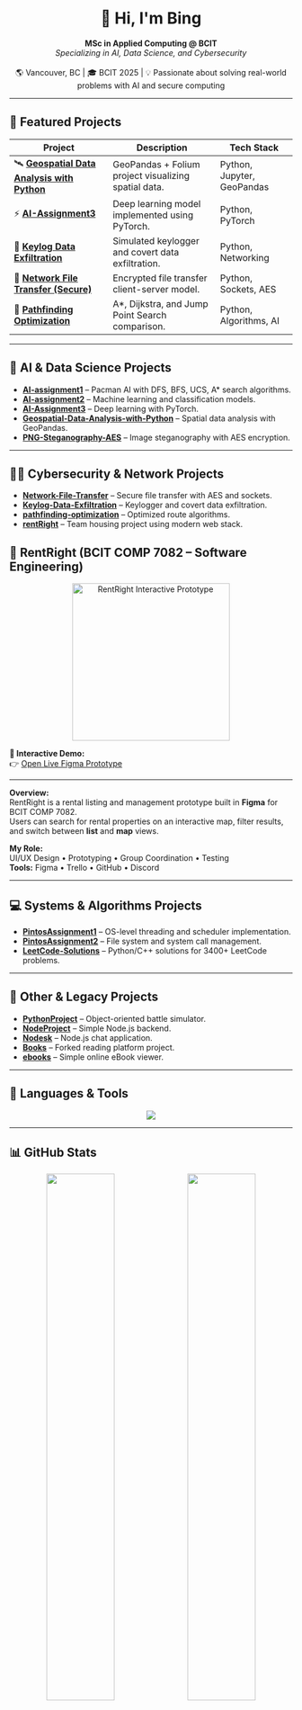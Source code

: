 <h1 align="center">🤖 Hi, I'm Bing</h1>

<p align="center">
  <b>MSc in Applied Computing @ BCIT</b><br>
  <i>Specializing in AI, Data Science, and Cybersecurity</i><br><br>
  🌎 Vancouver, BC | 🎓 BCIT 2025 | 💡 Passionate about solving real-world problems with AI and secure computing
</p>

---

## 🚀 Featured Projects

| Project | Description | Tech Stack |
|----------|--------------|-------------|
| 🛰️ [**Geospatial Data Analysis with Python**](https://bing-er.github.io/Geospatial-Data-Analysis-with-Python/) | GeoPandas + Folium project visualizing spatial data. | Python, Jupyter, GeoPandas |
| ⚡ [**AI-Assignment3**](https://github.com/bing-er/AI-Assignment3) | Deep learning model implemented using PyTorch. | Python, PyTorch |
| 🔐 [**Keylog Data Exfiltration**](https://github.com/bing-er/Keylog-Data-Exfiltration) | Simulated keylogger and covert data exfiltration. | Python, Networking |
| 🧠 [**Network File Transfer (Secure)**](https://github.com/bing-er/Network-File-Transfer) | Encrypted file transfer client-server model. | Python, Sockets, AES |
| 🧩 [**Pathfinding Optimization**](https://github.com/bing-er/pathfinding-optimization) | A*, Dijkstra, and Jump Point Search comparison. | Python, Algorithms, AI |

---

## 🧠 AI & Data Science Projects

- [**AI-assignment1**](https://github.com/bing-er/AI-assignment1) – Pacman AI with DFS, BFS, UCS, A* search algorithms.  
- [**AI-assignment2**](https://github.com/bing-er/AI-assignment2) – Machine learning and classification models.  
- [**AI-Assignment3**](https://github.com/bing-er/AI-Assignment3) – Deep learning with PyTorch.  
- [**Geospatial-Data-Analysis-with-Python**](https://github.com/bing-er/Geospatial-Data-Analysis-with-Python) – Spatial data analysis with GeoPandas.  
- [**PNG-Steganography-AES**](https://github.com/bing-er/PNG-Steganography-AES) – Image steganography with AES encryption.  

---

## 🕵️‍♂️ Cybersecurity & Network Projects

- [**Network-File-Transfer**](https://github.com/bing-er/Network-File-Transfer) – Secure file transfer with AES and sockets.  
- [**Keylog-Data-Exfiltration**](https://github.com/bing-er/Keylog-Data-Exfiltration) – Keylogger and covert data exfiltration.  
- [**pathfinding-optimization**](https://github.com/bing-er/pathfinding-optimization) – Optimized route algorithms.  
- [**rentRight**](https://github.com/bing-er/rentRight) – Team housing project using modern web stack.

## 📱 RentRight (BCIT COMP 7082 – Software Engineering)

<p align="center">
  <a href="(https://www.figma.com/proto/i8tfAPB6F8q00zqZdiOR6O/Material-Symbols--Icons--Pro--Community-?type=design&node-id=117-108&t=JsTMUlPTdKqozCY6-0&scaling=scale-down&page-id=117%3A82&starting-point-node-id=117%3A108)">
    <img src="https://github.com/bing-er/rentRight/assets/YOUR_IMAGE_ID" width="280" alt="RentRight Interactive Prototype">
  </a>
</p>

**🎯 Interactive Demo:**  
👉 [Open Live Figma Prototype]((https://www.figma.com/proto/i8tfAPB6F8q00zqZdiOR6O/Material-Symbols--Icons--Pro--Community-?type=design&node-id=117-108&t=JsTMUlPTdKqozCY6-0&scaling=scale-down&page-id=117%3A82&starting-point-node-id=117%3A108))

---

**Overview:**  
RentRight is a rental listing and management prototype built in **Figma** for BCIT COMP 7082.  
Users can search for rental properties on an interactive map, filter results, and switch between **list** and **map** views.

**My Role:**  
UI/UX Design • Prototyping • Group Coordination • Testing  
**Tools:** Figma • Trello • GitHub • Discord

---

## 💻 Systems & Algorithms Projects

- [**PintosAssignment1**](https://github.com/bing-er/PintosAssignment1) – OS-level threading and scheduler implementation.  
- [**PintosAssignment2**](https://github.com/bing-er/PintosAssignment2) – File system and system call management.  
- [**LeetCode-Solutions**](https://github.com/bing-er/LeetCode-Solutions) – Python/C++ solutions for 3400+ LeetCode problems.  

---

## 🧰 Other & Legacy Projects

- [**PythonProject**](https://github.com/bing-er/PythonProject) – Object-oriented battle simulator.  
- [**NodeProject**](https://github.com/bing-er/NodeProject) – Simple Node.js backend.  
- [**Nodesk**](https://github.com/bing-er/Nodesk) – Node.js chat application.  
- [**Books**](https://github.com/bing-er/Books) – Forked reading platform project.  
- [**ebooks**](https://github.com/bing-er/ebooks) – Simple online eBook viewer.  

---

## 🧰 Languages & Tools
<p align="center">
  <img src="https://skillicons.dev/icons?i=python,cpp,java,js,html,css,linux,git,github,mysql,pytorch,tensorflow,pandas,matplotlib,vscode,unity,unrealengine&perline=9" />
</p>

---

## 📊 GitHub Stats
<p align="center">
  <img src="https://github-readme-stats.vercel.app/api?username=bing-er&show_icons=true&theme=tokyonight&hide_border=true" width="49%">
  <img src="https://github-readme-stats.vercel.app/api/top-langs/?username=bing-er&layout=compact&theme=tokyonight&hide_border=true" width="49%">
</p>

---

## 🎯 Current Focus
- 📈 Building **AI-driven data analytics tools**
- 🧠 Researching **secure machine learning models**
- ⚙️ Developing **cyber-defense and network monitoring systems**

---

## 🌐 Connect With Me
<p align="center">
  <a href="https://www.linkedin.com/in/binger-yu/" target="_blank">
    <img src="https://img.shields.io/badge/LinkedIn-0077B5.svg?logo=linkedin&logoColor=white" alt="LinkedIn"/>
  </a>
  <a href="mailto:your.email@domain.com">
    <img src="https://img.shields.io/badge/Email-D14836.svg?logo=gmail&logoColor=white" alt="Email"/>
  </a>
  <a href="https://bing-er.github.io/Geospatial-Data-Analysis-with-Python/" target="_blank">
    <img src="https://img.shields.io/badge/Portfolio-0A66C2?logo=githubpages&logoColor=white" alt="Portfolio"/>
  </a>
</p>


